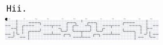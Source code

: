 &nbsp;<span style="font-size: 2.0em;"><samp>Hii.</samp></span>

<picture>
  <source media="(prefers-color-scheme: dark)" srcset="https://raw.githubusercontent.com/short-bunny/short-bunny/output/pacman-contribution-graph-dark.svg">
  <source media="(prefers-color-scheme: light)" srcset="https://raw.githubusercontent.com/short-bunny/short-bunny/output/pacman-contribution-graph.svg">
  <img alt="pacman contribution graph" src="https://raw.githubusercontent.com/short-bunny/short-bunny/output/pacman-contribution-graph.svg">
</picture>

###
